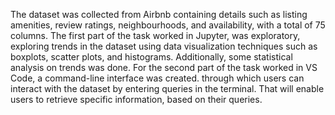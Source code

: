 The dataset was collected from Airbnb containing details such as listing amenities, review ratings, neighbourhoods, and availability, with a total of 75 columns. 
The first part of the task worked in Jupyter, was exploratory, exploring trends in the dataset using data visualization techniques such as boxplots, scatter plots, and histograms. 
Additionally, some statistical analysis on trends was done.
For the second part of the task worked in VS Code, a command-line interface was created. through which users can interact with the dataset by entering queries in the terminal. That will enable users to retrieve specific information, based on their queries.
